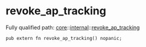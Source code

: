 # revoke_ap_tracking

Fully qualified path: [core](./core.md)::[internal](./core-internal.md)::[revoke_ap_tracking](./core-internal-revoke_ap_tracking.md)

<pre><code class="language-cairo">pub extern fn revoke_ap_tracking() nopanic;</code></pre>

